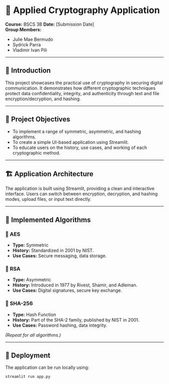 # 🔐 Applied Cryptography Application

**Course:** BSCS 3B 
**Date:** [Submission Date]  
**Group Members:**  
- Julie Mae Bermudo
- Sydrick Parra
- Vladimir Ivan Pili

---

## 📌 Introduction
This project showcases the practical use of cryptography in securing digital communication. It demonstrates how different cryptographic techniques protect data confidentiality, integrity, and authenticity through text and file encryption/decryption, and hashing.

---

## 🎯 Project Objectives
- To implement a range of symmetric, asymmetric, and hashing algorithms.
- To create a simple UI-based application using Streamlit.
- To educate users on the history, use cases, and working of each cryptographic method.

---

## 🏗️ Application Architecture
The application is built using Streamlit, providing a clean and interactive interface. Users can switch between encryption, decryption, and hashing modes, upload files, or input text directly.

---

## 🔐 Implemented Algorithms

### 🔸 AES
- **Type:** Symmetric
- **History:** Standardized in 2001 by NIST.
- **Use Cases:** Secure messaging, data storage.

### 🔸 RSA
- **Type:** Asymmetric
- **History:** Introduced in 1977 by Rivest, Shamir, and Adleman.
- **Use Cases:** Digital signatures, secure key exchange.

### 🔸 SHA-256
- **Type:** Hash Function
- **History:** Part of the SHA-2 family, published by NIST in 2001.
- **Use Cases:** Password hashing, data integrity.

*(Repeat for all algorithms.)*

---

## 🚀 Deployment
The application can be run locally using:
```bash
streamlit run app.py
